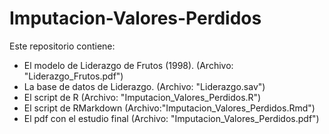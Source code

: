 # Imputacion-Valores-Perdidos

Este repositorio contiene:
- El modelo de Liderazgo de Frutos (1998). (Archivo: "Liderazgo_Frutos.pdf")
- La base de datos de Liderazgo. (Archivo: "Liderazgo.sav")
- El script de R (Archivo: "Imputacion_Valores_Perdidos.R")
- El script de RMarkdown (Archivo:"Imputacion_Valores_Perdidos.Rmd")
- El pdf con el estudio final (Archivo: "Imputacion_Valores_Perdidos.pdf")
